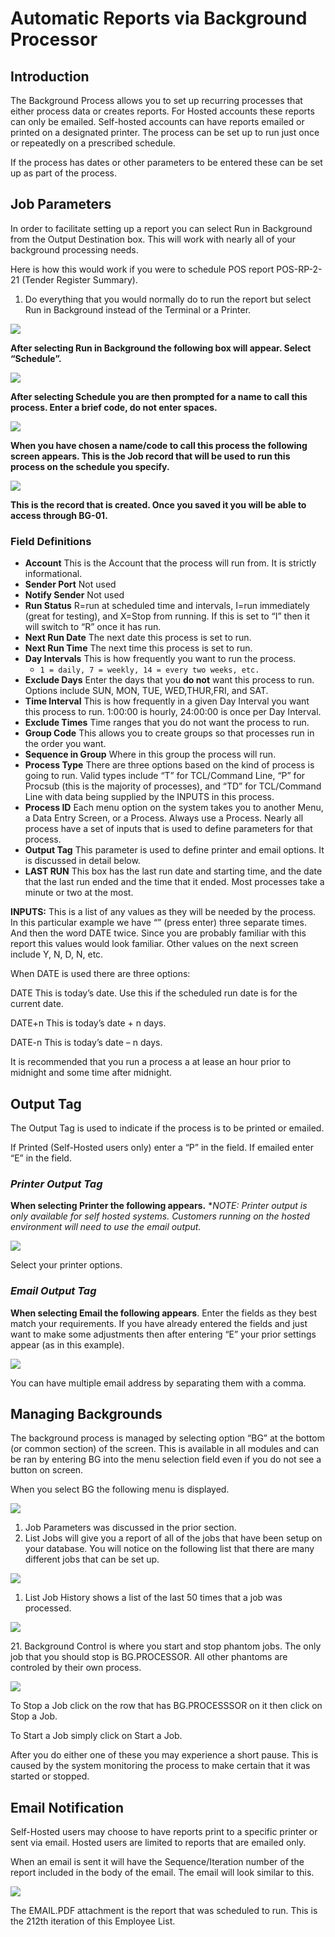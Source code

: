 # Automatic Reports via Background Processor

<PageHeader />

## Introduction

The Background Process allows you to set up recurring processes that either process data or creates reports. For Hosted accounts these reports can only be emailed. Self-hosted accounts can have reports emailed or printed on a designated printer. The process can be set up to run just once or repeatedly on a prescribed schedule.

If the process has dates or other parameters to be entered these can be set up as part of the process.

## Job Parameters

In order to facilitate setting up a report you can select Run in Background from the Output Destination box. This will work with nearly all of your background processing needs.

Here is how this would work if you were to schedule POS report POS-RP-2-21 (Tender Register Summary).

1. Do everything that you would normally do to run the report but select Run in Background instead of the Terminal or a Printer.

![](./word-image-554.png)

**After selecting Run in Background the following box will appear. Select “Schedule”.**

![](./word-image-555.png)

**After selecting Schedule you are then prompted for a name to call this process. Enter a brief code, do not enter spaces.**

![](./word-image-556.png)

**When you have chosen a name/code to call this process the following screen appears. This is the Job record that will be used to run this process on the schedule you specify.**

![](./word-image-557.png)

**This is the record that is created. Once you saved it you will be able to access through BG-01.**

### Field Definitions

- **Account** This is the Account that the process will run from. It is strictly informational.
- **Sender Port** Not used
- **Notify Sender** Not used
- **Run Status** R=run at scheduled time and intervals, I=run immediately (great for testing), and X=Stop from running. If this is set to “I” then it will switch to “R” once it has run.
- **Next Run Date** The next date this process is set to run.
- **Next Run Time** The next time this process is set to run.
- **Day Intervals** This is how frequently you want to run the process.
    - `1 = daily, 7 = weekly, 14 = every two weeks, etc.`
- **Exclude Days** Enter the days that you **do not** want this process to run. Options include SUN, MON, TUE, WED,THUR,FRI, and SAT.
- **Time Interval** This is how frequently in a given Day Interval you want this process to run. 1:00:00 is hourly, 24:00:00 is once per Day Interval.
- **Exclude Times** Time ranges that you do not want the process to run.
- **Group Code** This allows you to create groups so that processes run in the order you want.
- **Sequence in Group** Where in this group the process will run.
- **Process Type** There are three options based on the kind of process is going to run. Valid types include “T” for TCL/Command Line, “P” for Procsub (this is the majority of processes), and “TD” for TCL/Command Line with data being supplied by the INPUTS in this process.
- **Process ID** Each menu option on the system takes you to another Menu, a Data Entry Screen, or a Process. Always use a Process. Nearly all process have a set of inputs that is used to define parameters for that process.
- **Output Tag** This parameter is used to define printer and email options. It is discussed in detail below.
- **LAST RUN** This box has the last run date and starting time, and the date that the last run ended and the time that it ended. Most processes take a minute or two at the most.

**INPUTS:** This is a list of any values as they will be needed by the process. In this particular example we have “” (press enter) three separate times. And then the word DATE twice. Since you are probably familiar with this report this values would look familiar. Other values on the next screen include Y, N, D, N, etc.

When DATE is used there are three options:

DATE This is today’s date. Use this if the scheduled run date is for the current date.

DATE+n This is today’s date + n days.

DATE-n This is today’s date – n days.

It is recommended that you run a process a at lease an hour prior to midnight and some time after midnight.

## Output Tag

The Output Tag is used to indicate if the process is to be printed or emailed.

If Printed (Self-Hosted users only) enter a “P” in the field. If emailed enter “E” in the field.

### _Printer Output Tag_

**When selecting Printer the following appears.** \*_NOTE: Printer output is only available for self hosted systems. Customers running on the hosted environment will need to use the email output._

![](./word-image-558.png)

Select your printer options.

### _Email Output Tag_

**When selecting Email the following appears**. Enter the fields as they best match your requirements. If you have already entered the fields and just want to make some adjustments then after entering “E” your prior settings appear (as in this example).

![](./word-image-559.png)

You can have multiple email address by separating them with a comma.

## Managing Backgrounds

The background process is managed by selecting option “BG” at the bottom (or common section) of the screen. This is available in all modules and can be ran by entering BG into the menu selection field even if you do not see a button on screen.

When you select BG the following menu is displayed.

![](./word-image-560.png)

1. Job Parameters was discussed in the prior section.
2. List Jobs will give you a report of all of the jobs that have been setup on your database. You will notice on the following list that there are many different jobs that can be set up.

![](./word-image-561.png)

1. List Job History shows a list of the last 50 times that a job was processed.

![](./word-image-562.png)

21\. Background Control is where you start and stop phantom jobs. The only job that you should stop is BG.PROCESSOR. All other phantoms are controled by their own process.

![](./word-image-563.png)

To Stop a Job click on the row that has BG.PROCESSSOR on it then click on Stop a Job.

To Start a Job simply click on Start a Job.

After you do either one of these you may experience a short pause. This is caused by the system monitoring the process to make certain that it was started or stopped.

## Email Notification

Self-Hosted users may choose to have reports print to a specific printer or sent via email. Hosted users are limited to reports that are emailed only.

When an email is sent it will have the Sequence/Iteration number of the report included in the body of the email. The email will look similar to this.

![](./word-image-564.png)

The EMAIL.PDF attachment is the report that was scheduled to run. This is the 212th iteration of this Employee List.

<PageFooter />
